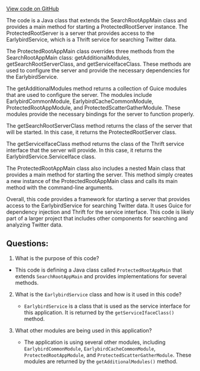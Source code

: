 [View code on GitHub](https://github.com/misbahsy/the-algorithm/src/java/com/twitter/search/earlybird_root/ProtectedRootAppMain.java)

The code is a Java class that extends the SearchRootAppMain class and provides a main method for starting a ProtectedRootServer instance. The ProtectedRootServer is a server that provides access to the EarlybirdService, which is a Thrift service for searching Twitter data.

The ProtectedRootAppMain class overrides three methods from the SearchRootAppMain class: getAdditionalModules, getSearchRootServerClass, and getServiceIfaceClass. These methods are used to configure the server and provide the necessary dependencies for the EarlybirdService.

The getAdditionalModules method returns a collection of Guice modules that are used to configure the server. The modules include EarlybirdCommonModule, EarlybirdCacheCommonModule, ProtectedRootAppModule, and ProtectedScatterGatherModule. These modules provide the necessary bindings for the server to function properly.

The getSearchRootServerClass method returns the class of the server that will be started. In this case, it returns the ProtectedRootServer class.

The getServiceIfaceClass method returns the class of the Thrift service interface that the server will provide. In this case, it returns the EarlybirdService.ServiceIface class.

The ProtectedRootAppMain class also includes a nested Main class that provides a main method for starting the server. This method simply creates a new instance of the ProtectedRootAppMain class and calls its main method with the command-line arguments.

Overall, this code provides a framework for starting a server that provides access to the EarlybirdService for searching Twitter data. It uses Guice for dependency injection and Thrift for the service interface. This code is likely part of a larger project that includes other components for searching and analyzing Twitter data.
## Questions: 
 1. What is the purpose of this code?
   - This code is defining a Java class called `ProtectedRootAppMain` that extends `SearchRootAppMain` and provides implementations for several methods.

2. What is the `EarlybirdService` class and how is it used in this code?
   - `EarlybirdService` is a class that is used as the service interface for this application. It is returned by the `getServiceIfaceClass()` method.

3. What other modules are being used in this application?
   - The application is using several other modules, including `EarlybirdCommonModule`, `EarlybirdCacheCommonModule`, `ProtectedRootAppModule`, and `ProtectedScatterGatherModule`. These modules are returned by the `getAdditionalModules()` method.